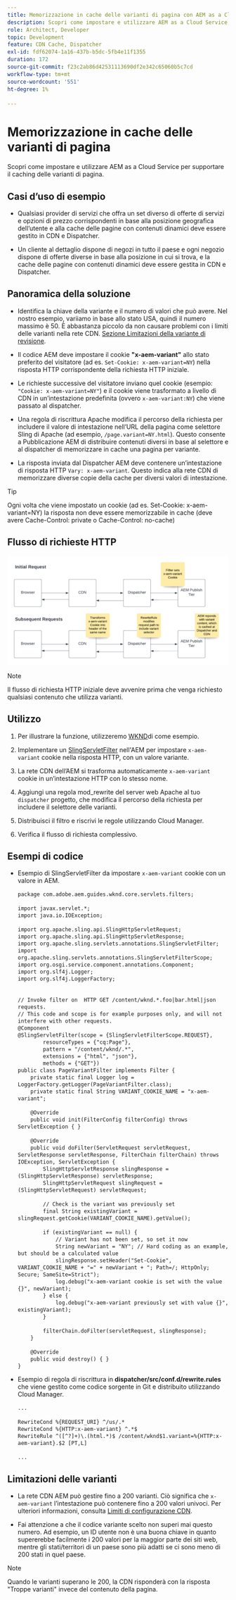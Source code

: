 ```yaml
---
title: Memorizzazione in cache delle varianti di pagina con AEM as a Cloud Service
description: Scopri come impostare e utilizzare AEM as a Cloud Service per supportare il caching delle varianti di pagina.
role: Architect, Developer
topic: Development
feature: CDN Cache, Dispatcher
exl-id: fdf62074-1a16-437b-b5dc-5fb4e11f1355
duration: 172
source-git-commit: f23c2ab86d42531113690df2e342c65060b5c7cd
workflow-type: tm+mt
source-wordcount: '551'
ht-degree: 1%

---
```


# Memorizzazione in cache delle varianti di pagina

Scopri come impostare e utilizzare AEM as a Cloud Service per supportare il caching delle varianti di pagina.

## Casi d’uso di esempio

+ Qualsiasi provider di servizi che offra un set diverso di offerte di servizi e opzioni di prezzo corrispondenti in base alla posizione geografica dell’utente e alla cache delle pagine con contenuti dinamici deve essere gestito in CDN e Dispatcher.

+ Un cliente al dettaglio dispone di negozi in tutto il paese e ogni negozio dispone di offerte diverse in base alla posizione in cui si trova, e la cache delle pagine con contenuti dinamici deve essere gestita in CDN e Dispatcher.

## Panoramica della soluzione

+ Identifica la chiave della variante e il numero di valori che può avere. Nel nostro esempio, variiamo in base allo stato USA, quindi il numero massimo è 50. È abbastanza piccolo da non causare problemi con i limiti delle varianti nella rete CDN. [Sezione Limitazioni della variante di revisione](#variant-limitations).

+ Il codice AEM deve impostare il cookie __&quot;x-aem-variant&quot;__ allo stato preferito del visitatore (ad es. `Set-Cookie: x-aem-variant=NY`) nella risposta HTTP corrispondente della richiesta HTTP iniziale.

+ Le richieste successive del visitatore inviano quel cookie (esempio: `"Cookie: x-aem-variant=NY"`) e il cookie viene trasformato a livello di CDN in un’intestazione predefinita (ovvero `x-aem-variant:NY`) che viene passato al dispatcher.

+ Una regola di riscrittura Apache modifica il percorso della richiesta per includere il valore di intestazione nell’URL della pagina come selettore Sling di Apache (ad esempio, `/page.variant=NY.html`). Questo consente a Pubblicazione AEM di distribuire contenuti diversi in base al selettore e al dispatcher di memorizzare in cache una pagina per variante.

+ La risposta inviata dal Dispatcher AEM deve contenere un’intestazione di risposta HTTP `Vary: x-aem-variant`. Questo indica alla rete CDN di memorizzare diverse copie della cache per diversi valori di intestazione.

>[!TIP]
>
>Ogni volta che viene impostato un cookie (ad es. Set-Cookie: x-aem-variant=NY) la risposta non deve essere memorizzabile in cache (deve avere Cache-Control: private o Cache-Control: no-cache)

## Flusso di richieste HTTP

![Flusso richieste cache variante](./assets/variant-cache-request-flow.png)

>[!NOTE]
>
>Il flusso di richiesta HTTP iniziale deve avvenire prima che venga richiesto qualsiasi contenuto che utilizza varianti.

## Utilizzo

1. Per illustrare la funzione, utilizzeremo [WKND](https://experienceleague.adobe.com/docs/experience-manager-learn/getting-started-wknd-tutorial-develop/overview.html?lang=it)di come esempio.

1. Implementare un [SlingServletFilter](https://sling.apache.org/documentation/the-sling-engine/filters.html) nell&#39;AEM per impostare `x-aem-variant` cookie nella risposta HTTP, con un valore variante.

1. La rete CDN dell’AEM si trasforma automaticamente `x-aem-variant` cookie in un’intestazione HTTP con lo stesso nome.

1. Aggiungi una regola mod_rewrite del server web Apache al tuo `dispatcher` progetto, che modifica il percorso della richiesta per includere il selettore delle varianti.

1. Distribuisci il filtro e riscrivi le regole utilizzando Cloud Manager.

1. Verifica il flusso di richiesta complessivo.

## Esempi di codice

+ Esempio di SlingServletFilter da impostare `x-aem-variant` cookie con un valore in AEM.

  ```
  package com.adobe.aem.guides.wknd.core.servlets.filters;
  
  import javax.servlet.*;
  import java.io.IOException;
  
  import org.apache.sling.api.SlingHttpServletRequest;
  import org.apache.sling.api.SlingHttpServletResponse;
  import org.apache.sling.servlets.annotations.SlingServletFilter;
  import org.apache.sling.servlets.annotations.SlingServletFilterScope;
  import org.osgi.service.component.annotations.Component;
  import org.slf4j.Logger;
  import org.slf4j.LoggerFactory;
  
  
  // Invoke filter on  HTTP GET /content/wknd.*.foo|bar.html|json requests.
  // This code and scope is for example purposes only, and will not interfere with other requests.
  @Component
  @SlingServletFilter(scope = {SlingServletFilterScope.REQUEST},
          resourceTypes = {"cq:Page"},
          pattern = "/content/wknd/.*",
          extensions = {"html", "json"},
          methods = {"GET"})
  public class PageVariantFilter implements Filter {
      private static final Logger log = LoggerFactory.getLogger(PageVariantFilter.class);
      private static final String VARIANT_COOKIE_NAME = "x-aem-variant";
  
      @Override
      public void init(FilterConfig filterConfig) throws ServletException { }
  
      @Override
      public void doFilter(ServletRequest servletRequest, ServletResponse servletResponse, FilterChain filterChain) throws IOException, ServletException {
          SlingHttpServletResponse slingResponse = (SlingHttpServletResponse) servletResponse;
          SlingHttpServletRequest slingRequest = (SlingHttpServletRequest) servletRequest;
  
          // Check is the variant was previously set
          final String existingVariant = slingRequest.getCookie(VARIANT_COOKIE_NAME).getValue();
  
          if (existingVariant == null) {
              // Variant has not been set, so set it now
              String newVariant = "NY"; // Hard coding as an example, but should be a calculated value
              slingResponse.setHeader("Set-Cookie", VARIANT_COOKIE_NAME + "=" + newVariant + "; Path=/; HttpOnly; Secure; SameSite=Strict");
              log.debug("x-aem-variant cookie is set with the value {}", newVariant);
          } else {
              log.debug("x-aem-variant previously set with value {}", existingVariant);
          }
  
          filterChain.doFilter(servletRequest, slingResponse);
      }
  
      @Override
      public void destroy() { }
  }
  ```

+ Esempio di regola di riscrittura in __dispatcher/src/conf.d/rewrite.rules__ che viene gestito come codice sorgente in Git e distribuito utilizzando Cloud Manager.

  ```
  ...
  
  RewriteCond %{REQUEST_URI} ^/us/.*  
  RewriteCond %{HTTP:x-aem-variant} ^.*$  
  RewriteRule ^([^?]+)\.(html.*)$ /content/wknd$1.variant=%{HTTP:x-aem-variant}.$2 [PT,L] 
  
  ...
  ```

## Limitazioni delle varianti

+ La rete CDN AEM può gestire fino a 200 varianti. Ciò significa che `x-aem-variant` l’intestazione può contenere fino a 200 valori univoci. Per ulteriori informazioni, consulta [Limiti di configurazione CDN](https://docs.fastly.com/en/guides/resource-limits).

+ Fai attenzione a che il codice variante scelto non superi mai questo numero.  Ad esempio, un ID utente non è una buona chiave in quanto supererebbe facilmente i 200 valori per la maggior parte dei siti web, mentre gli stati/territori di un paese sono più adatti se ci sono meno di 200 stati in quel paese.

>[!NOTE]
>
>Quando le varianti superano le 200, la CDN risponderà con la risposta &quot;Troppe varianti&quot; invece del contenuto della pagina.
